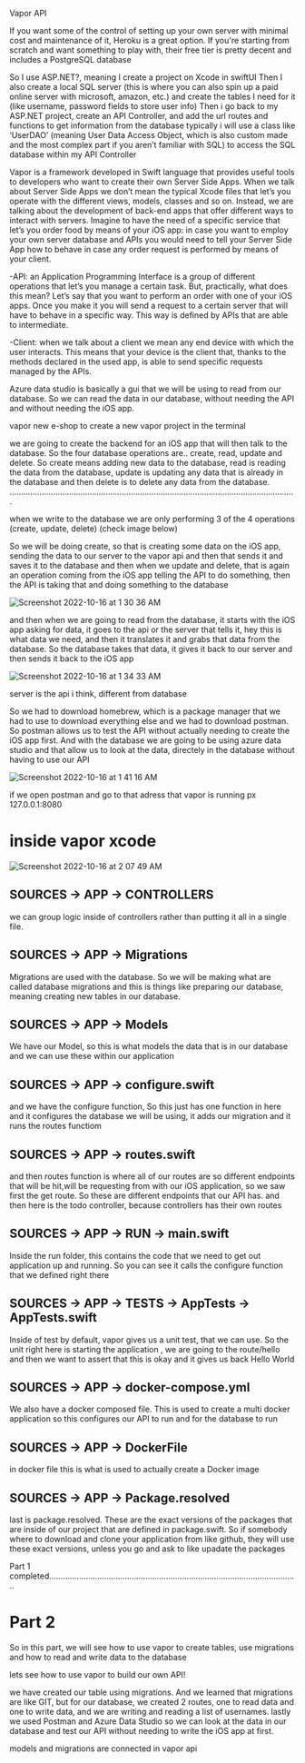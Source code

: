 
 Vapor API
 
 If you want some of the control of setting up your own server with minimal cost and maintenance of it, Heroku is a great option. If you're starting from scratch and want something to play with, their free tier is pretty decent and includes a PostgreSQL database
 
 

So I use ASP.NET?, meaning I create a project on Xcode in swiftUI
Then I also create a local SQL server (this is where you can also spin up a paid online server with microsoft, amazon, etc.) and create the tables I need for it (like username, password fields to store user info)
Then i go back to my ASP.NET project, create an API Controller, and add the url routes and functions to get information from the database
typically i will use a class like ‘UserDAO’ (meaning User Data Access Object, which is also custom made and the most complex part if you aren’t familiar with SQL) to access the SQL database within my API Controller


Vapor is a framework developed in Swift language that provides useful tools to developers who want to create their own Server Side Apps. When we talk about Server Side Apps we don’t mean the typical Xcode files that let’s you operate with the different views, models, classes and so on. Instead, we are talking about the development of back-end apps that offer different ways to interact with servers. Imagine to have the need of a specific service that let’s you order food by means of your iOS app: in case you want to employ your own server database and APIs you would need to tell your Server Side App how to behave in case any order request is performed by means of your client.

-API: an Application Programming Interface is a group of different operations that let’s you manage a certain task. But, practically, what does this mean? Let’s say that you want to perform an order with one of your iOS apps. Once you make it you will send a request to a certain server that will have to behave in a specific way. This way is defined by APIs that are able to intermediate.

-Client: when we talk about a client we mean any end device with which the user interacts. This means that your device is the client that, thanks to the methods declared in the used app, is able to send specific requests managed by the APIs.

Azure data studio is basically a gui that we will be using to read from our database. So we can read the data in our database, without needing the API and without needing the iOS app.

vapor new e-shop to create a new vapor project in the terminal

we are going to create the backend for an iOS app that will then talk to the database. So the four database operations are.. create, read, update and delete. So create means adding new data to the database, read is reading the data from the database, update is updating any data that is already in the database and then delete is to delete any data from the database.
.............................................................................................................................

when we write to the database we are only performing 3 of the 4 operations (create, update, delete) (check image below)

So we will be doing create, so that is creating some data on the iOS app, sending the data to our server to the vapor api and then that sends it and saves it to the database and then when we update and delete, that is again an operation coming from the iOS app telling the API to do something, then the API is taking that and doing something to the database

![Screenshot 2022-10-16 at 1 30 36 AM](https://user-images.githubusercontent.com/112722460/196010064-984e322e-3f46-49b3-bd65-8e2a5f569bba.jpg)


and then when we are going to read from the database, it starts with the iOS app asking for data, it goes to the api or the server that tells it, hey this is what data we need, and then it translates it and grabs that data from the database. So the database takes that data, it gives it back to our server and then sends it back to the iOS app

![Screenshot 2022-10-16 at 1 34 33 AM](https://user-images.githubusercontent.com/112722460/196010072-f84685da-4c33-4853-9c58-ec234c7e7bb7.jpg)

server is the api i think, different from database

So we had to download homebrew, which is a package manager that we had to use to download everything else and we had to download postman. So postman allows us to test the API without actually needing to create the iOS app first. And with the database we are going to be using azure data studio and that allow us to look at the data, directely in the database without having to use our API

![Screenshot 2022-10-16 at 1 41 16 AM](https://user-images.githubusercontent.com/112722460/196010203-a1bc81a2-59e2-4a04-b4f7-1a12f4daf217.jpg)

if we open postman and go to that adress that vapor is running px 127.0.0.1:8080

# inside vapor xcode

![Screenshot 2022-10-16 at 2 07 49 AM](https://user-images.githubusercontent.com/112722460/196010764-144a193c-3eb8-48b7-8bc9-df1bdc08da63.jpg)

## SOURCES -> APP -> CONTROLLERS
we can group logic inside of controllers rather than putting it all in a single file. 

## SOURCES -> APP -> Migrations
Migrations are used with the database. So we will be making what are called database migrations and this is things like preparing our database, meaning creating new tables in our database.

## SOURCES -> APP -> Models
We have our Model, so this is what models the data that is in our database and we can use these within our application

## SOURCES -> APP -> configure.swift
and we have the configure function, So this just has one function in here and it configures the database we will be using, it adds our migration and it runs the routes functiom

## SOURCES -> APP -> routes.swift
and then routes function is where all of our routes are so different endpoints that will be hit,will be requesting from with our iOS application, so we saw first the get route. So these are different endpoints that our API has. and then here is the todo controller, because controllers has their own routes

## SOURCES -> APP -> RUN -> main.swift
Inside the run folder, this contains the code that we need to get out application up and running. So you can see it calls the configure function that we defined right there

## SOURCES -> APP -> TESTS -> AppTests -> AppTests.swift
Inside of test by default, vapor gives us a unit test, that we can use. So the unit right here is starting the application , we are going to the route/hello and then we want to assert that this is okay and it gives us back Hello World

## SOURCES -> APP -> docker-compose.yml
We also have a docker composed file. This is used to create a multi docker application so this configures our API to run and for the database to run

## SOURCES -> APP -> DockerFile
in docker file this is what is used to actually create a Docker image 

## SOURCES -> APP -> Package.resolved
last is package.resolved. These are the exact versions of the packages that are inside of our project that are defined in package.swift. So if somebody where to download and clone your application from like github, they will use these exact versions, unless you go and ask to like upadate the packages

Part 1 completed.............................................................................................................

# Part 2

So in this part, we will see how to use vapor to create tables, use migrations and how to read and write data to the database

lets see how to use vapor to build our own API!


we have created our table using migrations. And we learned that migrations are like GIT, but for our database, we created 2 routes, one to read data and one to write data, and we are writing and reading a list of usernames. lastly we used Postman and Azure Data Studio so we can look at the data in our database and test our API without needing to write the iOS app at first.

models and migrations are connected in vapor api





























